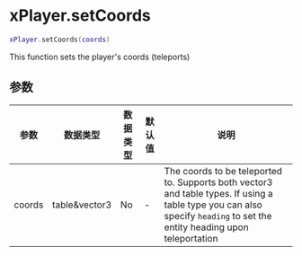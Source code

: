 # xPlayer.setCoords

```lua
xPlayer.setCoords(coords)
```

This function sets the player's coords (teleports)

## 参数

| 参数 | 数据类型     | 数据类型 | 默认值 | 说明                                                                                                                                                              |
|----------|---------------|----------|---------------|--------------------------------------------------------------------------------------------------------------------------------------------------------------------------|
| coords   | table&vector3 | No       | -             | The coords to be teleported to. Supports both vector3 and table types. If using a table type you can also specify `heading` to set the entity heading upon teleportation |
